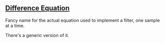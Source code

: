 ## [Difference Equation](#difference-equation)

Fancy name for the actual equation used to implement a filter, one sample at a time.

There's a generic version of it.